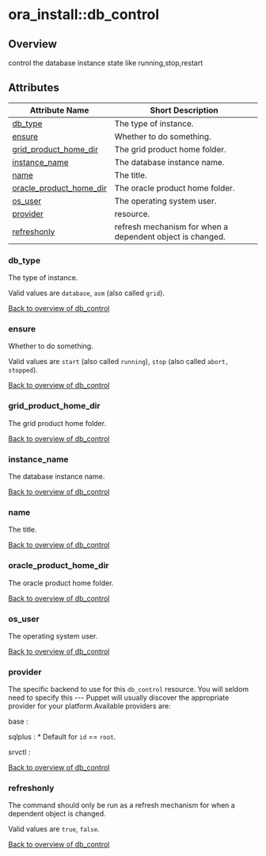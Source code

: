 # ora\_install::db_control

## Overview

control the database instance state like running,stop,restart

## Attributes

Attribute Name                                                 | Short Description                                         |
-------------------------------------------------------------- | --------------------------------------------------------- |
[db_type](#db_control_db_type)                                 | The type of instance.                                     |
[ensure](#db_control_ensure)                                   | Whether to do something.                                  |
[grid_product_home_dir](#db_control_grid_product_home_dir)     | The grid product home folder.                             |
[instance_name](#db_control_instance_name)                     | The database instance name.                               |
[name](#db_control_name)                                       | The title.                                                |
[oracle_product_home_dir](#db_control_oracle_product_home_dir) | The oracle product home folder.                           |
[os_user](#db_control_os_user)                                 | The operating system user.                                |
[provider](#db_control_provider)                               | resource.                                                 |
[refreshonly](#db_control_refreshonly)                         | refresh mechanism for when a dependent object is changed. |




### db_type<a name='db_control_db_type'>

The type of instance.

Valid values are `database`, `asm` (also called `grid`). 

[Back to overview of db_control](#attributes)

### ensure<a name='db_control_ensure'>

Whether to do something.

Valid values are `start` (also called `running`), `stop` (also called `abort, stopped`). 

[Back to overview of db_control](#attributes)

### grid_product_home_dir<a name='db_control_grid_product_home_dir'>

The grid product home folder.



[Back to overview of db_control](#attributes)

### instance_name<a name='db_control_instance_name'>

The database instance name.



[Back to overview of db_control](#attributes)

### name<a name='db_control_name'>

The title.



[Back to overview of db_control](#attributes)

### oracle_product_home_dir<a name='db_control_oracle_product_home_dir'>

The oracle product home folder.



[Back to overview of db_control](#attributes)

### os_user<a name='db_control_os_user'>

The operating system user.



[Back to overview of db_control](#attributes)

### provider<a name='db_control_provider'>

The specific backend to use for this `db_control`
resource. You will seldom need to specify this --- Puppet will usually
discover the appropriate provider for your platform.Available providers are:

base
: 

sqlplus
: * Default for `id` == `root`.

srvctl
: 



[Back to overview of db_control](#attributes)

### refreshonly<a name='db_control_refreshonly'>

The command should only be run as a
refresh mechanism for when a dependent object is changed.

Valid values are `true`, `false`. 

[Back to overview of db_control](#attributes)
